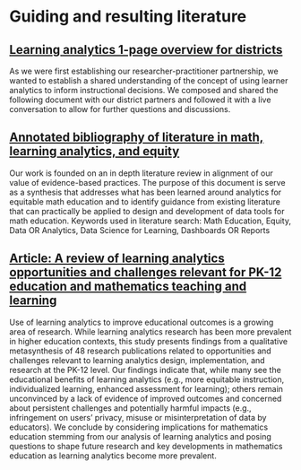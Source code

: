 # Guiding and resulting literature

## [Learning analytics 1-page overview for districts](https://github.com/lastingerlx/datahub/blob/0184603538924b9165e09623248e0d4364ce0f23/Guiding%20and%20resulting%20literature/Learning%20Analytics%201-page.pdf)

As we were first establishing our researcher-practitioner partnership, we wanted to establish a shared understanding of the concept of using learner analytics to inform instructional decisions.  We composed and shared the following document with our district partners and followed it with a live conversation to allow for further questions and discussions.   

## [Annotated bibliography of literature in math, learning analytics, and equity](https://github.com/lastingerlx/datahub/blob/c915bc1d9d122e034325b1518f17fb064f4690db/Guiding%20and%20resulting%20literature/Annotated%20Bib%20Analytics%20Math%202023.pdf)

Our work is founded on an in depth literature review in alignment of our value of evidence-based practices.   The purpose of this document is serve as a synthesis that addresses what has been learned around analytics for equitable math education and to identify guidance from existing literature that can practically be applied to design and development of data tools for math education. Keywords used in literature search: Math Education, Equity, Data OR Analytics, Data Science for Learning, Dashboards OR Reports 

## [Article: A review of learning analytics opportunities and challenges relevant for PK-12 education and mathematics teaching and learning](https://www.cell.com/heliyon/fulltext/S2405-8440(24)01798-5?_returnURL=https%3A%2F%2Flinkinghub.elsevier.com%2Fretrieve%2Fpii%2FS2405844024017985%3Fshowall%3Dtrue)

Use of learning analytics to improve educational outcomes is a growing area of research. While learning analytics research has been more prevalent in higher education contexts, this study presents findings from a qualitative metasynthesis of 48 research publications related to opportunities and challenges relevant to learning analytics design, implementation, and research at the PK-12 level. Our findings indicate that, while many see the educational benefits of learning analytics (e.g., more equitable instruction, individualized learning, enhanced assessment for learning); others remain unconvinced by a lack of evidence of improved outcomes and concerned about persistent challenges and potentially harmful impacts (e.g., infringement on users’ privacy, misuse or misinterpretation of data by educators). We conclude by considering implications for mathematics education stemming from our analysis of learning analytics and posing questions to shape future research and key developments in mathematics education as learning analytics become more prevalent.
